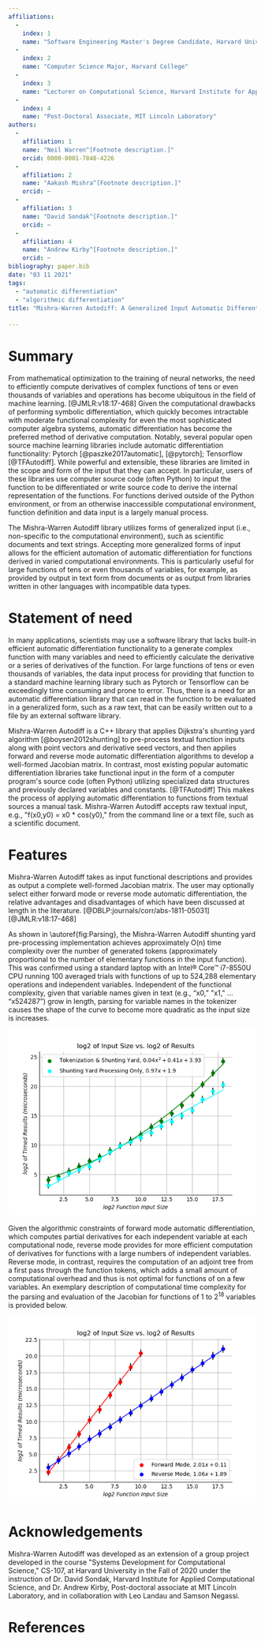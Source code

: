```yaml
--- 
affiliations: 
  - 
    index: 1
    name: "Software Engineering Master's Degree Candidate, Harvard University, Extension School"
  - 
    index: 2
    name: "Computer Science Major, Harvard College"
  - 
    index: 3
    name: "Lecturer on Computational Science, Harvard Institute for Applied Computational Science"
  - 
    index: 4
    name: "Post-Doctoral Associate, MIT Lincoln Laboratory"
authors: 
  - 
    affiliation: 1
    name: "Neil Warren^[Footnote description.]"
    orcid: 0000-0001-7848-4226
  - 
    affiliation: 2
    name: "Aakash Mishra^[Footnote description.]"
    orcid: ~
  - 
    affiliation: 3
    name: "David Sondak^[Footnote description.]"
    orcid: ~
  - 
    affiliation: 4
    name: "Andrew Kirby^[Footnote description.]"
    orcid: ~
bibliography: paper.bib
date: "03 11 2021"
tags: 
  - "automatic differentiation"
  - "algorithmic differentiation"
title: "Mishra-Warren Autodiff: A Generalized Input Automatic Differentiation library in C++"

---
```


# Summary

From mathematical optimization to the training of neural networks, the need to efficiently compute  derivatives of complex functions of tens or even thousands of variables and operations has become ubiquitous in the field of machine learning.  [@JMLR:v18:17-468]  Given the computational drawbacks of performing symbolic differentiation, which quickly becomes intractable with moderate functional complexity for even the most sophisticated computer algebra systems, automatic differentiation has become the preferred method of derivative computation.  Notably, several popular open source machine learning libraries include automatic differentiation functionality: Pytorch [@paszke2017automatic], [@pytorch]; Tensorflow [@TFAutodiff].  While powerful and extensible, these libraries are limited in the scope and form of the input that they can accept.  In particular, users of these libraries use computer source code (often Python) to input the function to be differentiated or write source code to derive the internal representation of the functions.  For functions derived outside of the Python environment, or from an otherwise inaccessible computational environment, function definition and data input is a largely manual process.  

The Mishra-Warren Autodiff library utilizes forms of generalized input (i.e., non-specific to the computational environment), such as scientific documents and text strings. Accepting more generalized forms of input allows for the efficient automation of automatic differentiation for functions derived in varied computational environments.  This is particularly useful for large functions of tens or even thousands of variables, for example, as provided by output in text form from documents or as output from libraries written in other languages with incompatible data types. 

# Statement of need

In many applications, scientists may use a software library that lacks built-in efficient automatic differentiation functionality to a generate complex function with many variables and need to efficiently calculate the derivative or a series of derivatives of the function.  For large functions of tens or even thousands of variables, the data input process for providing that function to a standard machine learning library such as Pytorch or Tensorflow can be exceedingly time consuming and prone to error.  Thus, there is a need for an automatic differentiation library that can read in the function to be evaluated in a generalized form, such as a raw text, that can be easily written out to a file by an external software library. 

Mishra-Warren Autodiff is a C++ library that applies Dijkstra's shunting yard algorithm [@boysen2012shunting] to pre-process textual function inputs along with point vectors and derivative seed vectors, and then applies forward and reverse mode automatic differentiation algorithms to develop a well-formed Jacobian matrix. In contrast, most existing popular automatic differentiation libraries take functional input in the form of a computer program's source code (often Python) utilizing specialized data structures and previously declared variables and constants. [@TFAutodiff] This makes the process of applying automatic differentiation to functions from textual sources a manual task. Mishra-Warren Autodiff accepts raw textual input, e.g., "f(x0,y0) = x0 * cos(y0)," from the command line or a text file, such as a scientific document. 

# Features 
Mishra-Warren Autodiff takes as input functional descriptions and provides as output a complete well-formed Jacobian matrix.  The user may optionally select either forward mode or reverse mode automatic differentiation, the relative advantages and disadvantages of which have been discussed at length in the literature. [@DBLP:journals/corr/abs-1811-05031] [@JMLR:v18:17-468]

As shown in \autoref{fig:Parsing}, the Mishra-Warren Autodiff shunting yard pre-processing implementation achieves approximately O(n) time complexity over the number of generated tokens (approximately proportional to the number of elementary functions in the input function).  This was confirmed using a standard laptop with an Intel® Core™ i7-8550U CPU running 100 averaged trials with functions of up to 524,288 elementary operations and independent variables. Independent of the functional complexity, given that variable names given in text (e.g., “x0,” "x1," ... “x524287”) grow in length, parsing for variable names in the tokenizer causes the shape of the curve to become more quadratic as the input size is increases. 

![ Parsing tokenization scaling.\label{fig:Parsing}](processing.png)

Given the algorithmic constraints of forward mode automatic differentiation, which computes partial derivatives for each independent variable at each computational node, reverse mode provides for more efficient computation of derivatives for functions with a large numbers of independent variables.  Reverse mode, in contrast, requires the computation of an adjoint tree from a first pass through the function tokens, which adds a small amount of computational overhead and thus is not optimal for functions of on a few variables.  An exemplary description of computational time complexity for the parsing and evaluation of the Jacobian for functions of 1 to $2^{18}$ variables is provided below. 

![ Forward vs. Reverse Mode.\label{fig:fwdrev }](fwd_vs_rev.png)

# Acknowledgements

Mishra-Warren Autodiff was developed as an extension of a group project developed in the course "Systems Development for Computational Science," CS-107, at Harvard University in the Fall of 2020 under the instruction of Dr. David Sondak, Harvard Institute for Applied Computational Science, and Dr. Andrew Kirby, Post-doctoral associate at MIT Lincoln Laboratory, and in collaboration with Leo Landau and Samson Negassi. 

# References



